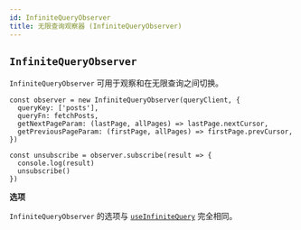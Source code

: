 ```yaml
---
id: InfiniteQueryObserver
title: 无限查询观察器 (InfiniteQueryObserver)
---
```


## `InfiniteQueryObserver`

`InfiniteQueryObserver` 可用于观察和在无限查询之间切换。

```tsx
const observer = new InfiniteQueryObserver(queryClient, {
  queryKey: ['posts'],
  queryFn: fetchPosts,
  getNextPageParam: (lastPage, allPages) => lastPage.nextCursor,
  getPreviousPageParam: (firstPage, allPages) => firstPage.prevCursor,
})

const unsubscribe = observer.subscribe(result => {
  console.log(result)
  unsubscribe()
})
```

**选项**

`InfiniteQueryObserver` 的选项与 [`useInfiniteQuery`](../reference/useInfiniteQuery) 完全相同。
